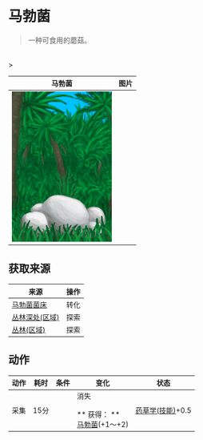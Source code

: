 # 马勃菌  
> 一种可食用的蘑菇。  
<br>  
>   
  
  马勃菌  |   图片   
 ----  |  ----:   
   |  <img decoding="async" src="Sprite/PuffballsPlant.png" href="a.md" style="max-width:300px;max-height:300px;">   
  
## 获取来源  
来源  |  操作  
----  |  ----  
[马勃菌菌床](MushroomBedPuffballs.md)  |  转化  
[丛林深处(区域)](DeepJungle.md)  |  探索  
[丛林(区域)](Jungle.md)  |  探索  
## 动作  
动作  |  耗时  |  条件  |  变化  |  状态  
----  |  ----  |  ----  |  ----  |  ----  
采集<br>  |  15分  |    |  消失<br><br>** 获得： **<br>  [马勃菌](Puffballs.md)(+1～+2)<br>  |  [药草学(技能)](Skill_Herbology.md)+0.5  
